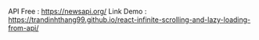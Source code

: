 API Free :
https://newsapi.org/
Link Demo : 
https://trandinhthang99.github.io/react-infinite-scrolling-and-lazy-loading-from-api/

